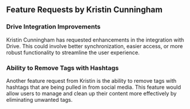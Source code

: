 ## Feature Requests by Kristin Cunningham

### Drive Integration Improvements
Kristin Cunningham has requested enhancements in the integration with Drive. This could involve better synchronization, easier access, or more robust functionality to streamline the user experience.

### Ability to Remove Tags with Hashtags
Another feature request from Kristin is the ability to remove tags with hashtags that are being pulled in from social media. This feature would allow users to manage and clean up their content more effectively by eliminating unwanted tags.